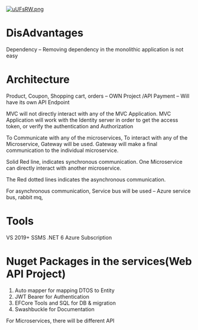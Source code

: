[![uUFsRW.png](https://i.im.ge/2022/07/04/uUFsRW.png)](https://im.ge/i/uUFsRW)
# DisAdvantages
Dependency – Removing dependency in the monolithic application is not easy

# Architecture
Product, Coupon, Shopping cart, orders – OWN Project /API
Payment – Will have its own API Endpoint

MVC will not directly interact with any of the MVC Application.
MVC Application will work with the Identity server in order to get the access token, or verify the authentication and Authorization

To Communicate with any of the microservices, To interact with any of the Microservice, Gateway will be used. Gateway will make a final communication to the individual microservice.

Solid Red line, indicates synchronous communication. One Microservice can directly interact with another microservice. 

The Red dotted lines indicates the asynchronous communication.

For asynchronous communication, Service bus will be used – Azure service bus, rabbit mq, 

# Tools
VS 2019+
SSMS
.NET 6
Azure Subscription

# Nuget Packages in the services(Web API Project)
1. Auto mapper for mapping DTOS to Entity
2. JWT Bearer for Authentication
3. EFCore Tools and SQL for DB & migration
4. Swashbuckle for Documentation

For Microservices, there will be different API





